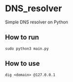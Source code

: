 # DNS_resolver
Simple DNS resolver on Python

## How to run
```
sudo python3 main.py
```
## How to use

```
dig <domain> @127.0.0.1
```
